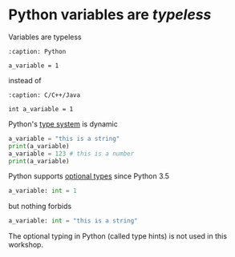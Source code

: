 # Python variables are *typeless*

Variables are typeless

```{code-block}
:caption: Python

a_variable = 1
```

instead of

```{code-block}
:caption: C/C++/Java

int a_variable = 1
```

Python's [type system](https://en.wikipedia.org/wiki/Type_system) is dynamic

```python
a_variable = "this is a string"
print(a_variable)
a_variable = 123 # this is a number
print(a_variable)
```

Python supports [optional types](https://docs.python.org/3/library/typing.html) since Python 3.5

```python
a_variable: int = 1
```

but nothing forbids

```python
a_variable: int = "this is a string"
```

The optional typing in Python (called type hints) is not used in this workshop.

